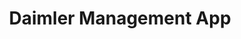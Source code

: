 ---
layout: project
permalink: daimler-management-app

title: Daimler Management App
description: Interface design, design lead, icon design
cover-image:
    url: https://source.unsplash.com/collection/1368747/986x814
    description: A nice cover image for my project.
---